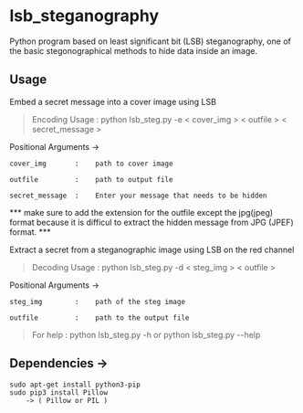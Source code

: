 # lsb_steganography
Python program based on least significant bit (LSB) steganography, one of the basic stegonographical methods to hide data inside an image.

## Usage

Embed a secret message into a cover image using LSB

> Encoding Usage : python lsb_steg.py -e < cover_img > < outfile > < secret_message > 

Positional Arguments ->

    cover_img       :    path to cover image
    
    outfile         :    path to output file
    
    secret_message  :    Enter your message that needs to be hidden
    

   *** make sure to add the extension for the outfile except the jpg(jpeg) format because it is difficul to extract the hidden message from JPG (JPEF) format. ***
    

 Extract a secret from a steganographic image using LSB on the red channel
 
 > Decoding Usage : python lsb_steg.py -d < steg_img > < outfile > 
 
 Positional Arguments ->
 
    steg_img        :    path of the steg image
    
    outfile         :    path to the output file
    
> For help       : python lsb_steg.py -h or python lsb_steg.py --help 


## Dependencies ->
    sudo apt-get install python3-pip
    sudo pip3 install Pillow
        -> ( Pillow or PIL )    


